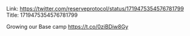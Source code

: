 Link:  https://twitter.com/reserveprotocol/status/1719475354576781799
Title: 1719475354576781799

Growing our Base camp https://t.co/0ziBDiw8Gy